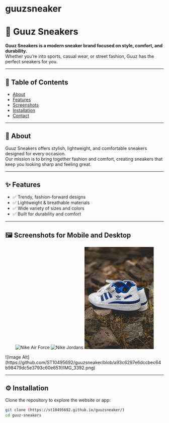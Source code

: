 # guuzsneaker
# 👟 Guuz Sneakers

**Guuz Sneakers is a modern sneaker brand focused on style, comfort, and durability.**  
Whether you’re into sports, casual wear, or street fashion, Guuz has the perfect sneakers for you.

---

## 📖 Table of Contents
- [About](#about)
- [Features](#features)
- [Screenshots](#screenshots)
- [Installation](#installation)
- [Contact](#contact)

---

## 📝 About
Guuz Sneakers offers stylish, lightweight, and comfortable sneakers designed for every occasion.  
Our mission is to bring together fashion and comfort, creating sneakers that keep you looking sharp and feeling great.

---

## ✨ Features
- ✅ Trendy, fashion-forward designs  
- ✅ Lightweight & breathable materials  
- ✅ Wide variety of sizes and colors  
- ✅ Built for durability and comfort  

---

## 🖼️ Screenshots for Mobile and Desktop
<p align="center">
  <img src="img/sneaker1.jpg" alt="Nike Air Force"width="220"/>
  <img src="img/sneaker2.jpg" alt="Nike Jordans"width="220"/>
  <img src="img/sneaker3.jpg" alt="Adidas"width="220"/>
</p>
  ![Image Alt](https://github.com/ST10495692/guuzsneaker/blob/a93c6297e6dccbec64b98479dc5e3793c60e651f/IMG_3392.png)
</p>

---

## ⚙️ Installation
Clone the repository to explore the website or app:

```bash
git clone (https://st10495692.github.io/guuzsneaker/)
cd guuz-sneakers

